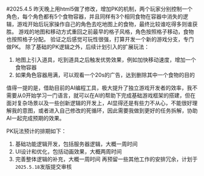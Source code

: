 #2025.4.5
昨天晚上用html5做了修改，增加PK的机制，两个玩家分别控制一个角色，每个角色都有5个食物容器，并且同样有3个相同食物在容器中消失的逻辑，游戏开始后玩家操作自己的角色去吃地图上的食物，最终比较谁吃得多则谁获胜。
游戏的地图和移动方式重回之前最早的格子风格，角色按照格子移动，食物也按照格子分配。
验证之后感觉可玩性很强，打算开发一个新的游戏分支，专门做PK。
除了基础的PK逻辑之外，后续计划引入的扩展玩法：
1. 地图上引入道具，吃到道具之后触发优势效果，例如加快移动速度，增加一个食物容器
2. 如果角色容器用满，可以观看一个20s的广告，达到删除其中一个食物的目的

值得一提的是，借助目前的AI编程工具，极大提升了独立游戏开发者的效率，我不需要从0开始学习一门语言，就可以在AI的帮助下完成基础游戏框架的搭建，但在面对复杂场景以及一些创新逻辑的开发上，AI显得还是有些力不从心，不能很好理解我的意图，或者进入自己修改的死循环，因此需要我做到更好的任务拆解，协助AI一起完成预期的效果。

PK玩法预计的排期如下：
1. 基础功能逻辑开发，包括服务器逻辑，大概一周时间
2. UI设计和优化，包括动画效果，大概两周时间
3. 完善整体逻辑的补充，大概一周时间
再预留一些其他工作的安排冗余，计划于`2025.5.18`发版提交审核
